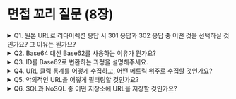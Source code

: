 # 면접 꼬리 질문 (8장)

<details>
<summary>Q1. 원본 URL로 리다이렉션 응답 시 301 응답과 302 응답 중 어떤 것을 선택하실 것인가요? 그 이유는 뭔가요?</summary>

**301 Moved Permanently (영구 리다이렉션)**:

**특징**:
- 브라우저가 응답을 캐싱함
- 이후 동일한 단축 URL 요청 시 서버를 거치지 않고 바로 원본 URL로 이동
- 서버 부하 감소

**장점**:
- 서버 트래픽 절감
- 빠른 리다이렉션 (캐시 히트 시)
- 인프라 비용 절감

**단점**:
- 클릭 통계 수집 불가 (캐시된 요청은 서버에 도달하지 않음)
- A/B 테스팅 불가능
- URL 변경 시 브라우저 캐시 때문에 문제 발생 가능

**사용 사례**:
- 통계 수집이 불필요한 경우
- 트래픽이 매우 많아 서버 부하 절감이 중요한 경우
- 영구적으로 변경되지 않는 URL

---

**302 Found (임시 리다이렉션)**:

**특징**:
- 브라우저가 응답을 캐싱하지 않음
- 매번 서버를 거쳐 리다이렉션
- 모든 클릭이 서버에 기록됨

**장점**:
- 정확한 클릭 통계 수집 가능
- 사용자 행동 분석 가능 (IP, User-Agent, Referer 등)
- 실시간 모니터링 가능
- 원본 URL 변경 시 즉시 반영

**단점**:
- 높은 서버 부하
- 추가 네트워크 왕복 시간 (RTT)
- 인프라 비용 증가

**사용 사례**:
- 클릭 통계가 중요한 경우 (마케팅, 분석)
- URL을 동적으로 변경해야 하는 경우
- A/B 테스팅이 필요한 경우

---

**권장 사항**:

**대부분의 URL 단축 서비스는 302를 사용**합니다:
- Bitly, TinyURL 등 주요 서비스 모두 302 사용
- 클릭 통계가 URL 단축 서비스의 핵심 가치
- 광고 수익, 분석 데이터 제공 등 비즈니스 모델에 필수적

**예외적으로 301 사용**:
- 퍼머링크(Permalink) 제공 서비스
- 트래픽이 극도로 많고 통계가 불필요한 경우
- CDN과 조합하여 캐싱 최적화가 필요한 경우

**하이브리드 접근**:
- 기본적으로 302 사용
- 특정 URL에 대해서만 301 옵션 제공 (사용자 선택)
- 통계 수집 기간 종료 후 자동으로 301로 전환
</details>

<details>
<summary>Q2. Base64 대신 Base62를 사용하는 이유가 뭔가요?</summary>

**Base64의 문제점**:

1. **URL-unsafe 문자 포함**:
   - `+` (플러스): URL에서 공백으로 해석될 수 있음
   - `/` (슬래시): 경로 구분자와 충돌
   - `=` (등호): 패딩 문자, URL 파라미터와 혼동

2. **URL 인코딩 필요**:
   - 이들 문자를 사용하려면 퍼센트 인코딩 필요
   - 예: `+` → `%2B`, `/` → `%2F`
   - URL이 길어지고 복잡해짐

3. **가독성 문제**:
   - 특수문자로 인해 사용자가 입력하기 어려움
   - 음성으로 전달하기 어려움

**Base62의 장점**:

1. **URL-safe**:
   - 사용 문자: `[0-9a-zA-Z]` (62개)
   - 모든 문자가 URL에 안전하게 사용 가능
   - 추가 인코딩 불필요

2. **가독성**:
   - 알파벳과 숫자만 사용하여 직관적
   - 대소문자 구분으로 더 많은 조합 생성

3. **짧은 길이**:
   - Base62도 충분히 짧은 URL 생성 가능
   - 예: 62^7 = 약 3.5조 개 조합 (7자리)

**왜 Base62인가?**:
- Base64와 거의 동일한 효율성 (62 vs 64)
- URL-safe하여 추가 처리 불필요
- 단축 URL의 핵심 요구사항 충족
</details>

<details>
<summary>Q3. ID를 Base62로 변환하는 과정을 설명해주세요.</summary>

**Base62 문자 세트**:
```
0-9: 숫자 (10개)
a-z: 소문자 알파벳 (26개)
A-Z: 대문자 알파벳 (26개)
총 62개 문자
```

**매핑 테이블**:
```
0 → '0', 1 → '1', ..., 9 → '9'
10 → 'a', 11 → 'b', ..., 35 → 'z'
36 → 'A', 37 → 'B', ..., 61 → 'Z'
```

**변환 알고리즘 (10진수 → Base62)**:

1. **나눗셈 반복**:
   - ID를 62로 나눈 나머지를 구함
   - 나머지를 Base62 문자로 변환
   - 몫이 0이 될 때까지 반복

2. **결과 문자열 역순 배열**:
   - 나머지를 구한 순서의 역순이 최종 결과

**의사 코드**:

```
function toBase62(id):
    chars = "0123456789abcdefghijklmnopqrstuvwxyzABCDEFGHIJKLMNOPQRSTUVWXYZ"
    result = ""

    while id > 0:
        remainder = id % 62
        result = chars[remainder] + result
        id = id / 62

    return result if result else "0"
```

**역변환 (Base62 → 10진수)**:

```
function fromBase62(shortUrl):
    chars = "0123456789abcdefghijklmnopqrstuvwxyzABCDEFGHIJKLMNOPQRSTUVWXYZ"
    id = 0

    for each character in shortUrl:
        id = id * 62 + indexOf(character in chars)

    return id
```

**결론**: Base62 변환은 간단한 진법 변환이며, 62진수 나눗셈의 나머지를 문자로 매핑하는 과정입니다.
</details>

<details>
<summary>Q4. URL 클릭 통계를 어떻게 수집하고, 어떤 메트릭 위주로 수집할 것인가요?</summary>

**통계 수집 아키텍처**:

**1. 실시간 수집**:
```
사용자 클릭
  ↓
웹 서버 (로깅)
  ↓
메시지 큐 (Kafka, RabbitMQ)
  ↓
스트림 처리 (Kafka Streams, Flink)
  ↓
집계 저장 (Cassandra, ClickHouse, BigQuery)
```

**2. 배치 수집**:
```
로그 파일 (S3, HDFS)
  ↓
배치 처리 (Spark, Hadoop)
  ↓
데이터 웨어하우스 (Redshift, BigQuery)
  ↓
분석/시각화 (Tableau, Looker)
```

**기본 메트릭**:

1. **클릭 수**:
   - 총 클릭 수
   - 고유 클릭 수 (IP 기반)
   - 시간대별 클릭 수

2. **시간 정보**:
   - 클릭 타임스탬프
   - 시간대별/일별/주별/월별 집계
   - 피크 시간대 분석

3. **지리적 정보**:
   - 국가, 도시 (IP → GeoIP 매핑)
   - 언어 (Accept-Language 헤더)
   - 타임존

4. **디바이스 정보**:
   - User-Agent 파싱:
     - 브라우저 (Chrome, Safari, Firefox 등)
     - OS (Windows, macOS, iOS, Android 등)
     - 디바이스 타입 (Desktop, Mobile, Tablet)

5. **리퍼러 (Referrer)**:
   - 유입 경로 (어디서 클릭했는지)
   - 소셜 미디어, 검색 엔진, 직접 입력 등

**고급 메트릭**:

6. **사용자 세션**:
   - 세션 ID로 동일 사용자 추적
   - 클릭 패턴 분석
   - 재방문율

7. **변환율 (Conversion)**:
   - UTM 파라미터 추적
   - A/B 테스트 결과
   - 캠페인 효과 측정

8. **봇 감지**:
   - 비정상적으로 많은 클릭
   - User-Agent 기반 봇 필터링
   - CAPTCHA 우회 여부

**수집 방법**:

**1. 동기 수집 (단순)**:
```
클릭 발생 → DB에 즉시 기록 → 리다이렉션
```
- **문제**: DB 부하 증가, 응답 지연

**2. 비동기 수집 (권장)**:
```
클릭 발생 → 메시지 큐에 전송 → 즉시 리다이렉션
            ↓
     백그라운드 워커가 처리 → DB 저장
```
- **장점**: 빠른 응답, 확장 가능

**3. 로그 기반 수집**:
```
웹 서버 로그 (Nginx, Apache)
  ↓
로그 수집기 (Fluentd, Logstash)
  ↓
중앙 저장소 (Elasticsearch, S3)
  ↓
배치 분석
```
- **장점**: 서버 코드 변경 불필요, 안정적

**저장소 선택**:

| 저장소 | 용도 | 장점 |
|--------|------|------|
| Redis | 실시간 카운터 | 빠른 증감 연산 |
| Cassandra | 시계열 데이터 | 높은 쓰기 성능 |
| ClickHouse | 분석 쿼리 | OLAP에 최적화 |
| BigQuery | 데이터 웨어하우스 | 대규모 분석 |

**개인정보 보호**:
- IP 주소 해싱 또는 마스킹
- GDPR 준수: 사용자 동의 필요
- 보관 기간 설정 (예: 90일 후 삭제)

**최적화**:
- 배치 삽입 (Bulk Insert)로 DB 부하 감소
- 사전 집계로 실시간 대시보드 제공
- 파티셔닝 (날짜별, URL별)으로 쿼리 성능 향상

**결론**: 비동기 메시지 큐를 사용하여 클릭 이벤트를 수집하고, 기본 메트릭(클릭 수, 시간, 지리, 디바이스, 리퍼러)을 중심으로 분석하는 것이 효과적입니다.
</details>

<details>
<summary>Q5. 악의적인 URL을 어떻게 필터링할 것인가요?</summary>

**악의적인 URL 유형**:

1. **피싱(Phishing)**:
   - 금융 정보, 비밀번호 탈취 목적
   - 정상 사이트를 모방한 가짜 사이트

2. **멀웨어(Malware)**:
   - 바이러스, 랜섬웨어 배포
   - 드라이브 바이 다운로드

3. **스팸(Spam)**:
   - 광고 남용
   - 불법 상품 판매

4. **불법 콘텐츠**:
   - 저작권 침해
   - 성인 콘텐츠 (서비스 정책에 따라)

**필터링 전략**:

**1. 블랙리스트 기반**:

**외부 블랙리스트 API 활용**:
- **Google Safe Browsing API**:
  - Google이 관리하는 악성 URL 데이터베이스
  - 피싱, 멀웨어 사이트 실시간 탐지
  - 무료 (일일 API 호출 제한 있음)

- **VirusTotal API**:
  - 70개 이상의 백신 엔진 통합
  - URL/도메인 평판 조회

- **PhishTank**:
  - 커뮤니티 기반 피싱 사이트 데이터베이스

**구현**:
```
1. URL 단축 요청 수신
2. 원본 URL을 Safe Browsing API로 검사
3. 위험 판정 시 요청 거부
4. 안전하면 단축 URL 생성
```

**2. 휴리스틱 분석**:

**의심스러운 패턴 감지**:
- IP 주소 형식 URL (예: `http://192.168.1.1/...`)
- 비정상적으로 긴 URL (예: 2000자 이상)
- 의심스러운 TLD (`.tk`, `.ml` 등 무료 도메인)
- URL에 `login`, `verify`, `secure` 같은 피싱 키워드 포함
- 정상 도메인과 유사한 타이포스쿼팅 (예: `goog1e.com`)

**3. 도메인 평판 시스템**:

**평판 점수 계산**:
- 도메인 나이 (새 도메인은 의심)
- SSL/TLS 인증서 유무
- WHOIS 정보 (익명 등록은 의심)
- DNS 레코드 (MX, SPF 등)
- 과거 신고 이력

**4. 사용자 신고 시스템**:

**크라우드소싱**:
- 사용자가 악성 URL 신고 가능
- 신고 누적 시 자동 차단
- 신고자 평판 시스템 (허위 신고 방지)

**5. 컨텐츠 검사**:

**URL 페이지 크롤링**:
- 실제 페이지를 다운로드하여 분석
- HTML/JavaScript에서 악성 코드 패턴 탐지
- 리다이렉션 체인 추적 (다단계 리다이렉션 의심)

**주의**: 리소스 소모가 크므로 샘플링 또는 의심스러운 URL에만 적용

**6. 머신러닝 기반**:

**특징 추출**:
- URL 구조 (길이, 특수문자 비율, 서브도메인 수)
- 도메인 특징 (나이, 등록 정보)
- 컨텐츠 특징 (키워드, HTML 구조)

**모델 학습**:
- 레이블된 데이터셋 (악성/정상)
- Random Forest, XGBoost 등 분류 모델
- 주기적 재학습으로 새로운 위협 대응

**필터링 시점**:

**1. URL 생성 시 (사전 예방)**:
```
POST /api/shorten
  ↓
블랙리스트 검사
  ↓
휴리스틱 분석
  ↓
안전하면 생성, 위험하면 거부
```

**2. 주기적 재검사 (사후 탐지)**:
```
배치 작업 (매일 또는 매주)
  ↓
저장된 모든 URL 재검사
  ↓
새로 위험 판정된 URL 비활성화
  ↓
사용자에게 알림
```

**3. 클릭 시 실시간 검사**:
```
단축 URL 클릭
  ↓
캐시된 안전성 상태 확인
  ↓
의심스러우면 경고 페이지 표시
  ↓
사용자 선택 (계속 진행 / 취소)
```

**경고 페이지 표시**:
- "이 링크는 안전하지 않을 수 있습니다"
- 사용자 선택권 제공 (책임 전가)
- 클릭 통계에 경고 표시 기록

**오탐(False Positive) 대응**:
- 화이트리스트 관리 (신뢰할 수 있는 도메인)
- 사용자 이의 제기 시스템
- 수동 리뷰 프로세스

**성능 고려사항**:
- API 호출은 캐싱 (도메인별 결과 24시간 캐시)
- 비동기 검사로 URL 생성 속도 유지
- 배치 API 호출로 요청 수 절감

**법적 책임**:
- 이용 약관에 명시: "악성 URL 차단 노력하지만 100% 보장 불가"
- 신고 접수 후 즉시 조치
- 투명성 보고서 발행

**결론**: Google Safe Browsing API 같은 외부 블랙리스트와 휴리스틱 분석을 조합하고, 사용자 신고 시스템을 운영하여 다층 방어 체계를 구축하는 것이 효과적입니다.
</details>

<details>
<summary>Q6. SQL과 NoSQL 중 어떤 저장소에 URL을 저장할 것인가요?</summary>

**URL 단축 서비스 요구사항 분석**:

1. **읽기 집중적**: 읽기:쓰기 = 100:1 이상
2. **단순한 쿼리**: 주로 키-값 조회 (단축 URL → 원본 URL)
3. **높은 가용성**: 다운타임 최소화
4. **확장성**: 수억 건 이상 URL 저장
5. **낮은 지연**: 빠른 리다이렉션 필요

**권장 선택**: **NoSQL (DynamoDB, Cassandra) + SQL 조합**

**아키텍처**:

**1. 메인 저장소: NoSQL**
- **DynamoDB** 또는 **Cassandra**
- 단축 URL → 원본 URL 매핑 저장
- 빠른 읽기/쓰기, 수평 확장

**테이블 설계 (DynamoDB)**:
```
Table: url_mappings
Partition Key: short_url (예: "abc123")
Attributes:
  - original_url
  - user_id
  - created_at
  - expires_at
```

**2. 분석 저장소: SQL**
- **PostgreSQL** 또는 **MySQL**
- 사용자 정보, URL 메타데이터, 권한 관리
- 복잡한 분석 쿼리

**3. 통계 저장소: 전문 분석 DB**
- **ClickHouse**, **BigQuery**
- 클릭 로그 저장
- OLAP 쿼리 최적화

---

**하이브리드 접근의 장점**:

1. **NoSQL**: 빠른 리다이렉션 (메인 기능)
2. **SQL**: 비즈니스 로직, 사용자 관리
3. **분석 DB**: 통계 및 리포팅

**데이터 흐름**:
```
URL 생성 요청
  ↓
PostgreSQL (사용자 인증, 할당량 확인)
  ↓
DynamoDB (단축 URL 저장)
  ↓
응답 반환

---

리다이렉션 요청
  ↓
DynamoDB (단축 URL 조회)
  ↓
Redis (캐시)
  ↓
리다이렉션

---

클릭 통계
  ↓
Kafka (이벤트 스트림)
  ↓
ClickHouse (집계 저장)
```

**실무 예시**:
- **Bitly**: MongoDB (초기) → DynamoDB + PostgreSQL (현재)
- **TinyURL**: MySQL
- **Google URL Shortener (종료됨)**: Bigtable + BigQuery

**결론**: **NoSQL(DynamoDB/Cassandra)을 메인 저장소로 사용하고, SQL(PostgreSQL)을 보조 저장소로 활용**하는 하이브리드 아키텍처를 권장합니다. 이렇게 하면 빠른 성능과 복잡한 쿼리를 모두 지원할 수 있습니다.
</details>
